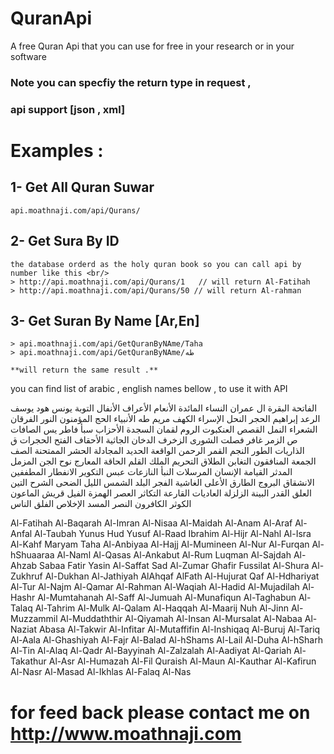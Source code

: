 # QuranApi
A free Quran Api that you can use for free in your research or in your software

### Note you can specfiy the return type in request ,
### api support [json , xml]
# Examples : 
## 1- Get All Quran Suwar 
    api.moathnaji.com/api/Qurans/

## 2- Get Sura By ID
    the database orderd as the holy quran book so you can call api by number like this <br/>
    > http://api.moathnaji.com/api/Qurans/1   // will return Al-Fatihah 
    > http://api.moathnaji.com/api/Qurans/50 // will return Al-rahman 

## 3- Get Suran By Name [Ar,En]
    > api.moathnaji.com/api/GetQuranByNAme/Taha
    > api.moathnaji.com/api/GetQuranByNAme/طه
    
    **will return the same result .** 
    
you can find list of arabic , english names bellow , to use it with API 

الفاتحة البقرة ال عمران النساء المائدة الأنعام الأعراف الأنفال التوبة يونس هود
يوسف الرعد إبراهيم الحجر النحل الإسراء الكهف مريم طه الأنبياء الحج
المؤمنون النور الفرقان الشعراء النمل القصص العنكبوت الروم لقمان السجدة 
الأحزاب سبأ فاطر يس الصافات ص الزمر غافر فصلت الشورى الزخرف الدخان الجاثية
الأحقاف الفتح الحجرات ق الذاريات الطور النجم القمر الرحمن الواقعة الحديد 
المجادلة الحشر الممتحنة الصف الجمعة المنافقون التغابن الطلاق التحريم 
الملك القلم الحاقة المعارج نوح الجن المزمل المدثر القيامة الإنسان المرسلات 
النبأ النازعات عبس التكوير الانفطار المطففين الانشقاق البروج الطارق الأعلى 
الغاشية الفجر البلد الشمس الليل الضحى الشرح التين العلق القدر البينة 
الزلزلة العاديات القارعة التكاثر العصر الهمزة الفيل قريش 
الماعون الكوثر الكافرون النصر المسد الإخلاص الفلق الناس


Al-Fatihah Al-Baqarah Al-Imran Al-Nisaa Al-Maidah Al-Anam Al-Araf 
Al-Anfal Al-Taubah Yunus Hud Yusuf Al-Raad Ibrahim Al-Hijr 
Al-Nahl Al-Isra Al-Kahf Maryam Taha Al-Anbiyaa Al-Hajj Al-Mumineen
Al-Nur Al-Furqan Al-hShuaaraa Al-Naml Al-Qasas Al-Ankabut Al-Rum 
Luqman Al-Sajdah Al-Ahzab Sabaa Fatir Yasin Al-Saffat Sad Al-Zumar 
Ghafir Fussilat Al-Shura Al-Zukhruf Al-Dukhan Al-Jathiyah AlAhqaf
AlFath Al-Hujurat Qaf Al-Hdhariyat Al-Tur Al-Najm Al-Qamar 
Al-Rahman Al-Waqiah Al-Hadid Al-Mujadilah Al-Hashr Al-Mumtahanah
Al-Saff Al-Jumuah Al-Munafiqun Al-Taghabun Al-Talaq Al-Tahrim 
Al-Mulk Al-Qalam Al-Haqqah Al-Maarij Nuh Al-Jinn Al-Muzzammil 
Al-Muddaththir Al-Qiyamah Al-Insan Al-Mursalat Al-Nabaa Al-Naziat
Abasa Al-Takwir Al-Infitar Al-Mutaffifin Al-Inshiqaq Al-Buruj 
Al-Tariq Al-Aala Al-Ghashiyah Al-Fajr Al-Balad Al-hShams Al-Lail
Al-Duha Al-hSharh Al-Tin Al-Alaq Al-Qadr Al-Bayyinah Al-Zalzalah 
Al-Aadiyat Al-Qariah Al-Takathur Al-Asr Al-Humazah Al-Fil Quraish
Al-Maun Al-Kauthar Al-Kafirun Al-Nasr Al-Masad Al-Ikhlas Al-Falaq Al-Nas


# for feed back please contact me on http://www.moathnaji.com
